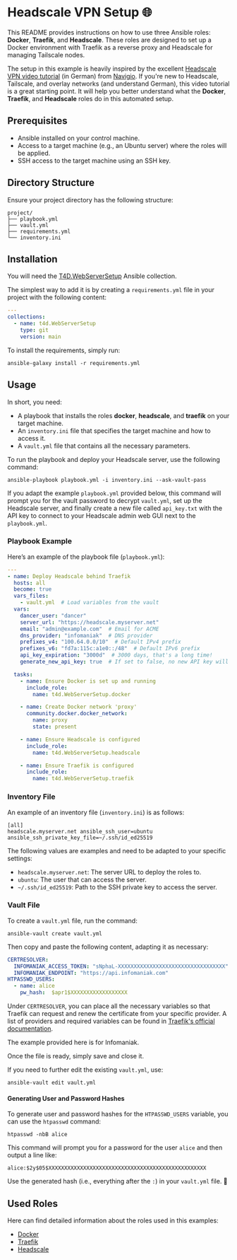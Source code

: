 # Headscale VPN Setup 🌐

This README provides instructions on how to use three Ansible roles: **Docker**, **Traefik**, and **Headscale**. These roles are designed to set up a Docker environment with Traefik as a reverse proxy and Headscale for managing Tailscale nodes.

The setup in this example is heavily inspired by the excellent [Headscale VPN video tutorial](https://www.youtube.com/watch?v=DQ1W5JFGBpY) (in German) from [Navigio](https://www.youtube.com/@Navigio1). If you're new to Headscale, Tailscale, and overlay networks (and understand German), this video tutorial is a great starting point. It will help you better understand what the **Docker**, **Traefik**, and **Headscale** roles do in this automated setup.

## Prerequisites

- Ansible installed on your control machine.
- Access to a target machine (e.g., an Ubuntu server) where the roles will be applied.
- SSH access to the target machine using an SSH key.

## Directory Structure

Ensure your project directory has the following structure:

```
project/
├── playbook.yml
├── vault.yml
├── requirements.yml
└── inventory.ini
```

## Installation

You will need the [T4D.WebServerSetup](https://github.com/t4d/WebServerSetup) Ansible collection.

The simplest way to add it is by creating a `requirements.yml` file in your project with the following content:

```yaml
---
collections:
  - name: t4d.WebServerSetup
    type: git
    version: main
```

To install the requirements, simply run:

```
ansible-galaxy install -r requirements.yml
```

## Usage

In short, you need:

- A playbook that installs the roles **docker**, **headscale**, and **traefik** on your target machine.
- An `inventory.ini` file that specifies the target machine and how to access it.
- A `vault.yml` file that contains all the necessary parameters.

To run the playbook and deploy your Headscale server, use the following command:

```
ansible-playbook playbook.yml -i inventory.ini --ask-vault-pass
```

If you adapt the example `playbook.yml` provided below, this command will prompt you for the vault password to decrypt `vault.yml`, set up the Headscale server, and finally create a new file called `api_key.txt` with the API key to connect to your Headscale admin web GUI next to the `playbook.yml`.

### Playbook Example

Here’s an example of the playbook file (`playbook.yml`):

```yaml
---
- name: Deploy Headscale behind Traefik
  hosts: all
  become: true
  vars_files:
    - vault.yml  # Load variables from the vault
  vars:
    dancer_user: "dancer"
    server_url: "https://headscale.myserver.net"
    email: "admin@example.com"  # Email for ACME
    dns_provider: "infomaniak"  # DNS provider
    prefixes_v4: "100.64.0.0/10"  # Default IPv4 prefix
    prefixes_v6: "fd7a:115c:a1e0::/48"  # Default IPv6 prefix
    api_key_expiration: "3000d"  # 3000 days, that's a long time!
    generate_new_api_key: true  # If set to false, no new API key will be generated

  tasks:
    - name: Ensure Docker is set up and running
      include_role:
        name: t4d.WebServerSetup.docker

    - name: Create Docker network 'proxy'
      community.docker.docker_network:
        name: proxy
        state: present

    - name: Ensure Headscale is configured
      include_role:
        name: t4d.WebServerSetup.headscale

    - name: Ensure Traefik is configured
      include_role:
        name: t4d.WebServerSetup.traefik
```

### Inventory File

An example of an inventory file (`inventory.ini`) is as follows:

```
[all]
headscale.myserver.net ansible_ssh_user=ubuntu ansible_ssh_private_key_file=~/.ssh/id_ed25519
```

The following values are examples and need to be adapted to your specific settings:

- `headscale.myserver.net`: The server URL to deploy the roles to.
- `ubuntu`: The user that can access the server.
- `~/.ssh/id_ed25519`: Path to the SSH private key to access the server.

### Vault File

To create a `vault.yml` file, run the command:

```
ansible-vault create vault.yml
```

Then copy and paste the following content, adapting it as necessary:

```yaml
CERTRESOLVER:
  INFOMANIAK_ACCESS_TOKEN: "sNphaL-XXXXXXXXXXXXXXXXXXXXXXXXXXXXXXXXXX"
  INFOMANIAK_ENDPOINT: "https://api.infomaniak.com"
HTPASSWD_USERS:
  - name: alice
    pw_hash:  $apr1$XXXXXXXXXXXXXXXXXX
```

Under `CERTRESOLVER`, you can place all the necessary variables so that Traefik can request and renew the certificate from your specific provider. A list of providers and required variables can be found in [Traefik's official documentation](https://doc.traefik.io/traefik/https/acme/#providers). 

The example provided here is for Infomaniak.

Once the file is ready, simply save and close it.

If you need to further edit the existing `vault.yml`, use:

```
ansible-vault edit vault.yml
```

#### Generating User and Password Hashes

To generate user and password hashes for the `HTPASSWD_USERS` variable, you can use the `htpasswd` command:

```
htpasswd -nbB alice
```

This command will prompt you for a password for the user `alice` and then output a line like:

```
alice:$2y$05$XXXXXXXXXXXXXXXXXXXXXXXXXXXXXXXXXXXXXXXXXXXXXXXXXX
```

Use the generated hash (i.e., everything after the `:`) in your `vault.yml` file. 🔑


## Used Roles

Here can find detailed information about the roles used in this examples:

- [Docker](roles/docker/README.md)
- [Traefik](roles/traefik/README.md)
- [Headscale](roles/headscale/README.md)
